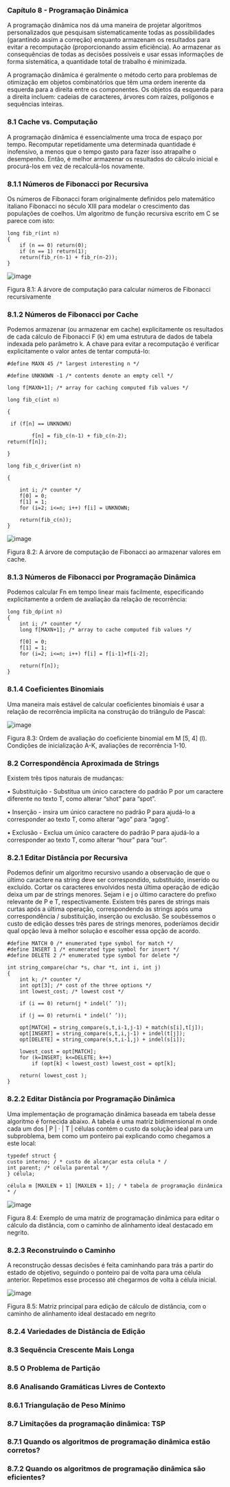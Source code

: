 ### Capítulo 8 - Programação Dinâmica

A programação dinâmica nos dá uma maneira de projetar algoritmos personalizados que pesquisam sistematicamente todas as possibilidades (garantindo assim a correção) enquanto armazenam os resultados para evitar a recomputação (proporcionando assim eficiência). Ao armazenar as consequências de todas as decisões possíveis e usar essas informações de forma sistemática, a quantidade total de trabalho é minimizada.

A programação dinâmica é geralmente o método certo para problemas de otimização em objetos combinatórios que têm uma ordem inerente da esquerda para a direita entre os componentes. Os objetos da esquerda para a direita incluem: cadeias de caracteres, árvores com raízes, polígonos e sequências inteiras.

### 8.1 Cache vs. Computação

A programação dinâmica é essencialmente uma troca de espaço por tempo. Recomputar repetidamente uma determinada quantidade é inofensivo, a menos que o tempo gasto para fazer isso atrapalhe o desempenho. Então, é melhor armazenar os resultados do cálculo inicial e procurá-los em vez de recalculá-los novamente.

### 8.1.1 Números de Fibonacci por Recursiva

Os números de Fibonacci foram originalmente definidos pelo matemático italiano Fibonacci no século XIII para modelar o crescimento das populações de coelhos. Um algoritmo de função recursiva escrito em C se parece com isto:

```
long fib_r(int n)
{
	if (n == 0) return(0);
	if (n == 1) return(1);
	return(fib_r(n-1) + fib_r(n-2));
}
```
![image](https://github.com/apcavalheiro/OtimizComplexAlgoritmos/assets/142835210/19896dc0-b67f-4413-ab72-284160727d2b)

Figura 8.1: A árvore de computação para calcular números de Fibonacci recursivamente

### 8.1.2 Números de Fibonacci por Cache

Podemos armazenar (ou armazenar em cache) explicitamente os resultados de cada cálculo de Fibonacci F (k) em uma estrutura de dados de tabela indexada pelo parâmetro k. A chave para evitar a recomputação é verificar explicitamente o valor antes de tentar computá-lo:

```
#define MAXN 45 /* largest interesting n */

#define UNKNOWN -1 /* contents denote an empty cell */

long f[MAXN+1]; /* array for caching computed fib values */

long fib_c(int n)

{
	
 if (f[n] == UNKNOWN)
 
		f[n] = fib_c(n-1) + fib_c(n-2);
return(f[n]);

}

long fib_c_driver(int n)

{

	int i; /* counter */
	f[0] = 0;
	f[1] = 1;
	for (i=2; i<=n; i++) f[i] = UNKNOWN;
 
	return(fib_c(n));
}
```
![image](https://github.com/apcavalheiro/OtimizComplexAlgoritmos/assets/142835210/3f690a34-84da-4769-b251-5e86eb2dc878)

Figura 8.2: A árvore de computação de Fibonacci ao armazenar valores em cache.
### 8.1.3 Números de Fibonacci por Programação Dinâmica

Podemos calcular Fn em tempo linear mais facilmente, especificando explicitamente a ordem de avaliação da relação de recorrência:

```
long fib_dp(int n)
{
	int i; /* counter */
	long f[MAXN+1]; /* array to cache computed fib values */

	f[0] = 0;
	f[1] = 1;
	for (i=2; i<=n; i++) f[i] = f[i-1]+f[i-2];
	
	return(f[n]);
}
```
### 8.1.4 Coeficientes Binomiais

Uma maneira mais estável de calcular coeficientes binomiais é usar a relação de recorrência implícita na construção do triângulo de Pascal:

![image](https://github.com/apcavalheiro/OtimizComplexAlgoritmos/assets/142835210/05c0603c-7c27-4eb4-890b-956ff27b2698)

Figura 8.3: Ordem de avaliação do coeficiente binomial em M [5, 4] (l). Condições de inicialização A-K, avaliações de recorrência 1-10. 

### 8.2 Correspondência Aproximada de Strings

Existem três tipos naturais de mudanças:

• Substituição - Substitua um único caractere do padrão P por um caractere diferente no texto T, como alterar “shot” para “spot”.

• Inserção - insira um único caractere no padrão P para ajudá-lo a corresponder ao texto T, como alterar “ago” para “agog”.

• Exclusão - Exclua um único caractere do padrão P para ajudá-lo a corresponder ao texto T, como alterar “hour” para “our”.

### 8.2.1 Editar Distância por Recursiva

Podemos definir um algoritmo recursivo usando a observação de que o último caractere na string deve ser correspondido, substituído, inserido ou excluído. Cortar os caracteres envolvidos nesta última operação de edição deixa um par de strings menores. Sejam i e j o último caractere do prefixo relevante de P e T, respectivamente. Existem três pares de strings mais curtas após a última operação, correspondendo às strings após uma correspondência / substituição, inserção ou exclusão. Se soubéssemos o custo de edição desses três pares de strings menores, poderíamos decidir qual opção leva à melhor solução e escolher essa opção de acordo. 

```
#define MATCH 0 /* enumerated type symbol for match */
#define INSERT 1 /* enumerated type symbol for insert */
#define DELETE 2 /* enumerated type symbol for delete */

int string_compare(char *s, char *t, int i, int j)
{
	int k; /* counter */
	int opt[3]; /* cost of the three options */
	int lowest_cost; /* lowest cost */
	
	if (i == 0) return(j * indel(’ ’));
	
	if (j == 0) return(i * indel(’ ’));
	
	opt[MATCH] = string_compare(s,t,i-1,j-1) + match(s[i],t[j]);
	opt[INSERT] = string_compare(s,t,i,j-1) + indel(t[j]);
	opt[DELETE] = string_compare(s,t,i-1,j) + indel(s[i]);

	lowest_cost = opt[MATCH];
	for (k=INSERT; k<=DELETE; k++)
		if (opt[k] < lowest_cost) lowest_cost = opt[k];

	return( lowest_cost );
}
```

### 8.2.2 Editar Distância por Programação Dinâmica

Uma implementação de programação dinâmica baseada em tabela desse algoritmo é fornecida abaixo. A tabela é uma matriz bidimensional m onde cada um dos | P | · | T | células contém o custo da solução ideal para um subproblema, bem como um ponteiro pai explicando como chegamos a este local:

```
typedef struct {
custo interno; / * custo de alcançar esta célula * /
int parent; /* célula parental */
} célula;

célula m [MAXLEN + 1] [MAXLEN + 1]; / * tabela de programação dinâmica * /
```
![image](https://github.com/apcavalheiro/OtimizComplexAlgoritmos/assets/142835210/da193c00-2531-4ecb-993a-3a4fbc2b8e26)

Figura 8.4: Exemplo de uma matriz de programação dinâmica para editar o cálculo da distância, com o caminho de alinhamento ideal destacado em negrito.

### 8.2.3 Reconstruindo o Caminho

A reconstrução dessas decisões é feita caminhando para trás a partir do estado de objetivo, seguindo o ponteiro pai de volta para uma célula anterior. Repetimos esse processo até chegarmos de volta à célula inicial. 

![image](https://github.com/apcavalheiro/OtimizComplexAlgoritmos/assets/142835210/91fba545-b0a8-43a2-8980-8fa686a559aa)


Figura 8.5: Matriz principal para edição de cálculo de distância, com o caminho de alinhamento ideal destacado em negrito

### 8.2.4 Variedades de Distância de Edição

### 8.3 Sequência Crescente Mais Longa

### 8.5 O Problema de Partição

### 8.6 Analisando Gramáticas Livres de Contexto

### 8.6.1 Triangulação de Peso Mínimo

### 8.7 Limitações da programação dinâmica: TSP

### 8.7.1 Quando os algoritmos de programação dinâmica estão corretos?

### 8.7.2 Quando os algoritmos de programação dinâmica são eficientes?
